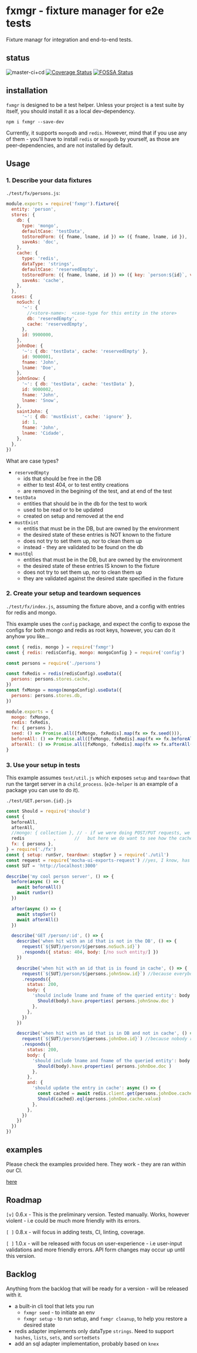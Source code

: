 # fxmgr - fixture manager for e2e tests

Fixture managr for integration and end-to-end tests.

## status
![master-ci+cd](https://github.com/osher/fxmgr/workflows/master-ci+cd/badge.svg)
[![Coverage Status](https://coveralls.io/repos/github/osher/fxmgr/badge.svg?branch=master)](https://coveralls.io/github/osher/fxmgr?branch=master)
[![FOSSA Status](https://app.fossa.com/api/projects/git%2Bgithub.com%2Fosher%2Ffxmgr.svg?type=shield)](https://app.fossa.com/projects/git%2Bgithub.com%2Fosher%2Ffxmgr?ref=badge_shield)

## installation

`fxmgr` is designed to be a test helper. Unless your project is a test suite by
itself, you should install it as a local dev-dependency.

```
npm i fxmgr --save-dev
```

Currently, it supports `mongodb` and `redis`. However, mind that if you use any
of them - you'll have to install `redis` or `mongodb` by yourself, as those are
peer-dependencies, and are not installed by default.

## Usage

### 1. Describe your data fixtures

`./test/fx/persons.js`:

```javascript
module.exports = require('fxmgr').fixture({
  entity: 'person',
  stores: {
    db: {
      type: 'mongo',
      defaultCase: 'testData',
      toStoredForm: ({ fname, lname, id }) => ({ fname, lname, id }),
      saveAs: 'doc',
    },
    cache: {
      type: 'redis',
      dataType: 'strings',
      defaultCase: 'reservedEmpty',
      toStoredForm: ({ fname, lname, id }) => ({ key: `person:${id}`, value: JSON.stringify({ id, fname, lname }) }),
      saveAs: 'cache',
    },
  },
  cases: {
    noSuch: {
      '~': {
        //<store-name>:  <case-type for this entity in the store>
        db: 'reseredEmpty',
        cache: 'reservedEmpty',
      },
      id: 9900000,
    },
    johnDoe: {
      '~': { db: 'testData', cache: 'reservedEmpty' },
      id: 9000001,
      fname: 'John',
      lname: 'Doe',
    },
    johnSnow: {
      '~': { db: 'testData', cache: 'testData' },
      id: 9000002,
      fname: 'John',
      lname: 'Snow',
    },
    saintJohn: {
      '~': { db: 'mustExist', cache: 'ignore' },
      id: 1,
      fname: 'John',
      lname: 'Cidade',
    },
  },
})
```

What are case types?

  - `reservedEmpty`
     - ids that should be free in the DB
     - either to test 404, or to test entity creations
     - are removed in the begining of the test, and at end of the test
  - `testData`
     - entities that should be in the db for the test to work
     - used to be read or to be updated
     - created on setup and removed at the end
  - `mustExist`
     - entitis that must be in the DB, but are owned by the environment
     - the desired state of these entries is NOT known to the fixture
     - does not try to set them up, nor to clean them up
     - instead - they are validated to be found on the db
  - `mustEql`
     - entities that must be in the DB, but are owned by the environment
     - the desired state of these entries IS known to the fixture
     - does not try to set them up, nor to clean them up
     - they are validated against the desired state specified in the fixture


### 2. Create your setup and teardown sequences

`./test/fx/index.js`, assuming the fixture above, and a config with entries
for redis and mongo.

This example uses the `config` package, and expect the config to expose the
configs for both mongo and redis as root keys, however, you can do it anyhow you
like...

```javascript
const { redis, mongo } = require('fxmgr')
const { redis: redisConfig, mongo: mongoConfig } = require('config')

const persons = require('./persons')

const fxRedis = redis(redisConfig).useData({
  persons: persons.stores.cache,
})
const fxMongo = mongo(mongoConfig).useData({
  persons: persons.stores.db,
})

module.exports = {
  mongo: fxMongo,
  redis: fxRedis,
  fx: { persons },
  seed: () => Promise.all([fxMongo, fxRedis].map(fx => fx.seed())),
  beforeAll: () => Promise.all([fxMongo, fxRedis].map(fx => fx.beforeAll())),
  afterAll: () => Promise.all([fxMongo, fxRedis].map(fx => fx.afterAll())),
}

```

### 3. Use your setup in tests

This example assumes `test/util.js` which exposes `setup` and `teardown` that
run the target server in a `child_process`.
(`e2e-helper` is an example of a package you can use to do it).

`./test/GET.person.{id}.js`

```javascript
const Should = require('should')
const {
  beforeAll,
  afterAll,
  //mongo: { collection }, // - if we were doing POST/PUT requests, we'd want to see how the DB is changed
  redis           ,       //   but here we do want to see how the cache is affected
  fx: { persons },
} = require('./fx')
const { setup: runSvr, teardown: stopSvr } = require('./util')
const request = require('mocha-ui-exports-request') //yes, I know, has become to be a bad name. will change in the future
const SUT = 'http://localhost:3000'

describe('my cool person server', () => {
  before(async () => {
    await beforeAll()
    await runSvr()
  })

  after(async () => {
    await stopSvr()
    await afterAll()
  })

  describe('GET /person/:id', () => {
    describe('when hit with an id that is not in the DB', () => {
      request(`${SUT}/person/${persons.noSuch.id}`)
      .responds({ status: 404, body: [/no such entity/] })
    })

    describe('when hit with an id that is is found in cache', () => {
      request(`${SUT}/person/${persons.johnSnow.id}`) //because everybody remembers John Snow...
      .responds({
        status: 200,
        body: {
          'should include lname and fname of the queried entity': body => {
            Should(body).have.properties( persons.johnSnow.doc )
          },
        },
      })
    })

    describe('when hit with an id that is in DB and not in cache', () => {
      request(`${SUT}/person/${persons.johnDoe.id}`) //because nobody remembers John Doe...
      .responds({
        status: 200,
        body: {
          'should include lname and fname of the queried entity': body => {
            Should(body).have.properties( persons.johnDoe.doc )
          },
        },
        and: {
          'should update the entry in cache': async () => {
            const cached = await redis.client.get(persons.johnDoe.cache.key)
            Should(cached).eql(persons.johnDoe.cache.value)
          },
        },
      })
    })
  })
})
```

## examples

Please check the examples provided here. They work - they are ran within our CI.

[here]('./examples')

## Roadmap
`[v]` 0.6.x - This is the preliminary version. Tested manually. Works, however
    violent - i.e could be much more friendly with its errors.

`[ ]` 0.8.x - will focus in adding tests, CI, linting, coverage.

`[ ]` 1.0.x - will be released with focus on user-experience - i.e user-input
    validations and more friendly errors.
    API form changes may occur up until this version.

## Backlog
Anything from the backlog that will be ready for a version - will be released
with it.
- a built-in cli tool that lets you run
   - `fxmgr seed` - to initiate an env
   - `fxmgr setup` - to run setup, and `fxmgr cleanup`, to help you restore a
      desired state
- redis adapter implements only dataType `strings`. Need to support `hashes`,
  `lists`, `sets`, and `sortedSets`
- add an sql adapter implementation, probably based on `knex`
